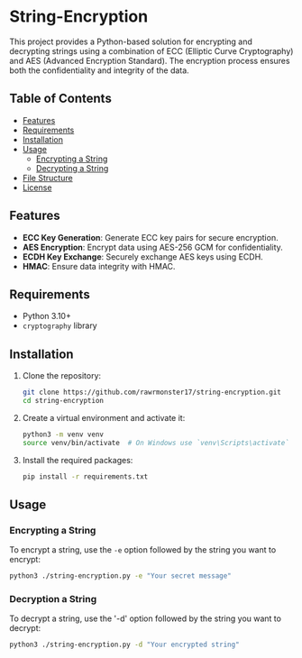 # String-Encryption

This project provides a Python-based solution for encrypting and decrypting strings using a combination of ECC (Elliptic Curve Cryptography) and AES (Advanced Encryption Standard). The encryption process ensures both the confidentiality and integrity of the data.

## Table of Contents

- [Features](#features)
- [Requirements](#requirements)
- [Installation](#installation)
- [Usage](#usage)
  - [Encrypting a String](#encrypting-a-string)
  - [Decrypting a String](#decrypting-a-string)
- [File Structure](#file-structure)
- [License](#license)

## Features

- **ECC Key Generation**: Generate ECC key pairs for secure encryption.
- **AES Encryption**: Encrypt data using AES-256 GCM for confidentiality.
- **ECDH Key Exchange**: Securely exchange AES keys using ECDH.
- **HMAC**: Ensure data integrity with HMAC.

## Requirements

- Python 3.10+
- `cryptography` library

## Installation

1. Clone the repository:
    ```sh
    git clone https://github.com/rawrmonster17/string-encryption.git
    cd string-encryption
    ```

2. Create a virtual environment and activate it:
    ```sh
    python3 -m venv venv
    source venv/bin/activate  # On Windows use `venv\Scripts\activate`
    ```

3. Install the required packages:
    ```sh
    pip install -r requirements.txt
    ```

## Usage

### Encrypting a String

To encrypt a string, use the `-e` option followed by the string you want to encrypt:

```sh
python3 ./string-encryption.py -e "Your secret message"
```

### Decryption a String

To decrypt a string, use the '-d' option followed by the string you want to decrypt:

```sh
python3 ./string-encryption.py -d "Your encrypted string"
```
